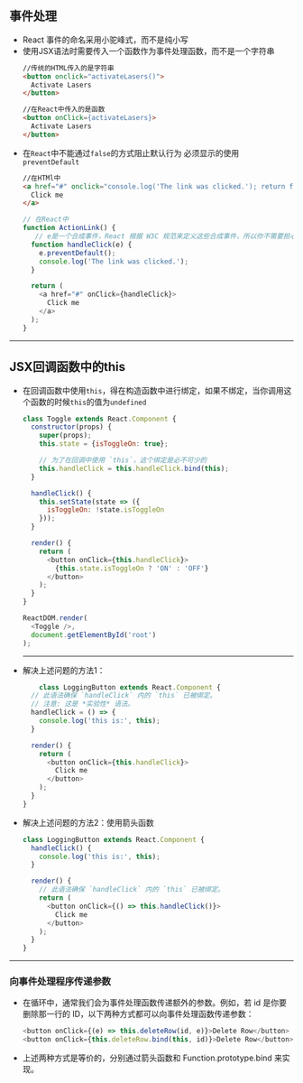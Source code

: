 ## 事件处理
 - React 事件的命名采用小驼峰式，而不是纯小写
 - 使用JSX语法时需要传入一个函数作为事件处理函数，而不是一个字符串
	```html
	//传统的HTML传入的是字符串
	<button onclick="activateLasers()">
	  Activate Lasers
	</button>
	
	//在React中传入的是函数
	<button onClick={activateLasers}>
	  Activate Lasers
	</button>
	```
 - 在`React`中不能通过`false`的方式阻止默认行为
	必须显示的使用 `preventDefault`
	```html
	//在HTMl中
	<a href="#" onclick="console.log('The link was clicked.'); return false">
	  Click me
	</a>
	```
	```javascript
	// 在React中
	function ActionLink() {
	   // e是一个合成事件，React 根据 W3C 规范来定义这些合成事件，所以你不需要担心跨浏览器的兼容性问题
	  function handleClick(e) {
	    e.preventDefault();
	    console.log('The link was clicked.');
	  }
	
	  return (
	    <a href="#" onClick={handleClick}>
	      Click me
	    </a>
	  );
	}
	```
***
## JSX回调函数中的this
 - 在回调函数中使用`this`，得在构造函数中进行绑定，如果不绑定，当你调用这个函数的时候`this`的值为`undefined`
	```javascript
	class Toggle extends React.Component {
	  constructor(props) {
	    super(props);
	    this.state = {isToggleOn: true};
	
	    // 为了在回调中使用 `this`，这个绑定是必不可少的
	    this.handleClick = this.handleClick.bind(this);
	  }
	
	  handleClick() {
	    this.setState(state => ({
	      isToggleOn: !state.isToggleOn
	    }));
	  }
	
	  render() {
	    return (
	      <button onClick={this.handleClick}>
	        {this.state.isToggleOn ? 'ON' : 'OFF'}
	      </button>
	    );
	  }
	}
	
	ReactDOM.render(
	  <Toggle />,
	  document.getElementById('root')
	);
	```
	***
 - 解决上述问题的方法1：
	```javascript
		class LoggingButton extends React.Component {
	  // 此语法确保 `handleClick` 内的 `this` 已被绑定。
	  // 注意: 这是 *实验性* 语法。
	  handleClick = () => {
	    console.log('this is:', this);
	  }
	
	  render() {
	    return (
	      <button onClick={this.handleClick}>
	        Click me
	      </button>
	    );
	  }
	}
	```

 - 解决上述问题的方法2：使用箭头函数
	```javascript
	class LoggingButton extends React.Component {
	  handleClick() {
	    console.log('this is:', this);
	  }
	
	  render() {
	    // 此语法确保 `handleClick` 内的 `this` 已被绑定。
	    return (
	      <button onClick={() => this.handleClick()}>
	        Click me
	      </button>
	    );
	  }
	}
	```
***
### 向事件处理程序传递参数
 - 在循环中，通常我们会为事件处理函数传递额外的参数。例如，若 id 是你要删除那一行的 ID，以下两种方式都可以向事件处理函数传递参数：
	```javascript
	<button onClick={(e) => this.deleteRow(id, e)}>Delete Row</button>
	<button onClick={this.deleteRow.bind(this, id)}>Delete Row</button>
	```
 - 上述两种方式是等价的，分别通过箭头函数和 Function.prototype.bind 来实现。